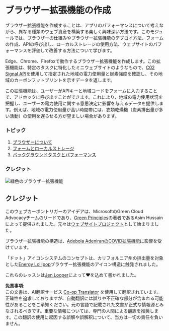 <!--
CO_OP_TRANSLATOR_METADATA:
{
  "original_hash": "b121a279a6ab39878491f3e572673515",
  "translation_date": "2025-08-23T23:37:40+00:00",
  "source_file": "5-browser-extension/README.md",
  "language_code": "ja"
}
-->
# ブラウザー拡張機能の作成

ブラウザー拡張機能を作成することは、アプリのパフォーマンスについて考えながら、異なる種類のウェブ資産を構築する楽しく興味深い方法です。このモジュールでは、ブラウザーの仕組みやブラウザー拡張機能のデプロイ方法、フォームの作成、APIの呼び出し、ローカルストレージの使用方法、ウェブサイトのパフォーマンスを評価して改善する方法について学びます。

Edge、Chrome、Firefoxで動作するブラウザー拡張機能を作成します。この拡張機能は、特定のタスクに特化したミニウェブサイトのようなもので、[C02 Signal API](https://www.co2signal.com)を使用して指定された地域の電力使用量と炭素強度を確認し、その地域のカーボンフットプリントを示すデータを返します。

この拡張機能は、ユーザーがAPIキーと地域コードをフォームに入力することで、アドホックに呼び出すことができます。これにより、地域の電力使用状況を把握し、ユーザーの電力使用に関する意思決定に影響を与えるデータを提供します。例えば、地域の電力使用量が高い時間帯には、衣類乾燥機（炭素排出量が多い活動）の使用を遅らせる方が望ましい場合があります。

### トピック

1. [ブラウザーについて](1-about-browsers/README.md)
2. [フォームとローカルストレージ](2-forms-browsers-local-storage/README.md)
3. [バックグラウンドタスクとパフォーマンス](3-background-tasks-and-performance/README.md)

### クレジット

![緑色のブラウザー拡張機能](../../../5-browser-extension/extension-screenshot.png)

## クレジット

このウェブカーボントリガーのアイデアは、MicrosoftのGreen Cloud Advocacyチームのリードであり、[Green Principles](https://principles.green/)の著者であるAsim Hussainによって提供されました。元々は[ウェブサイトプロジェクト](https://github.com/jlooper/green)として始まりました。

ブラウザー拡張機能の構造は、[Adebola AdeniranのCOVID拡張機能](https://github.com/onedebos/covtension)に影響を受けています。

「ドット」アイコンシステムのコンセプトは、カリフォルニア州の排出量を対象とした[Energy Lollipop](https://energylollipop.com/)ブラウザー拡張機能のアイコン構造に触発されました。

これらのレッスンは[Jen Looper](https://www.twitter.com/jenlooper)によって♥️を込めて書かれました。

**免責事項**:  
この文書は、AI翻訳サービス [Co-op Translator](https://github.com/Azure/co-op-translator) を使用して翻訳されています。正確性を追求しておりますが、自動翻訳には誤りや不正確な部分が含まれる可能性があることをご承知ください。元の言語で記載された文書が正式な情報源とみなされるべきです。重要な情報については、専門の人間による翻訳を推奨します。この翻訳の使用に起因する誤解や誤解釈について、当方は一切の責任を負いません。